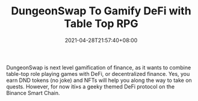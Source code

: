 ﻿---
title: "DungeonSwap To Gamify DeFi with Table Top RPG"
date: 2021-04-28T21:57:40+08:00
lastmod: 2021-04-28T16:45:40+08:00
draft: false
authors: ["Shelley"]
description: "DungeonSwap is next level gamification of finance, as it wants to combine table-top role playing games with DeFi, or decentralized finance. Yes, you earn DND tokens (no joke) and NFTs will help you along the way to take on quests. However, for now ití»s a geeky themed DeFi protocol on the Binance Smart Chain."
featuredImage: "dungeonswap-to-gamify-defi-with-table-top-rpg.png"
tags: ["MMORPG","Play to Earn"]
categories: ["news"]
news: ["MMORPG"]
weight: 
lightgallery: true
pinned: false
recommend: false
recommend1: false
---

DungeonSwap is next level gamification of finance, as it wants to combine table-top role playing games with DeFi, or decentralized finance. Yes, you earn DND tokens (no joke) and NFTs will help you along the way to take on quests. However, for now ití»s a geeky themed DeFi protocol on the Binance Smart Chain.

<!--more-->

